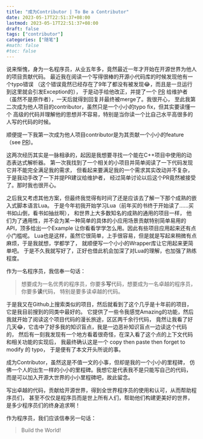 ```yaml
---
title: "成为Contributor | To Be a Contributor"
date: 2023-05-17T22:51:37+08:00
lastmod: 2023-05-17T22:51:37+08:00
draft: false
tags: ["contributor"]
categories: ["随笔"]
#math: false
#toc: false
---
```


说来惭愧，身为一名程序员，从业五年多，竟然最近一年才开始在开源世界为他人的项目贡献代码。
最近我在阅读一个写得很棒的开源小代码库的时候发现他有一个typo错误
（这个错误竟然已经存在了9年了都没有被发现😂，而且是一旦运行到这里就会引发Exception的），
于是动手给他改正，并提了一个 [PR](https://github.com/ahupowerdns/luawrapper/pull/50)
给维护者（虽然不是原作者），一天后就得到回复并最终被merge了。我很开心，
至此我第二次成为他人项目的contributor，虽然只是一个小小的typo fix，但其实要读懂一个
高级的代码并理解他的思想并不容易，特别是当你读一个比自己水平高很多的人写的代码的时候。

顺便提一下我第一次成为他人项目contributor是为其贡献一个小小的feature
（see [PR](https://github.com/cparse/cparse/pull/94))。

这两次经历其实是一脉相承的，起因是我想要寻找一个能在C++项目中使用的动态表达式解析器。
第一次我找到了一个相关的小项目并简单阅读了一下代码发现它并不能完全满足我的需求，
但看起来要满足我的一个需求其实改动并不复杂，于是我动手改了一下并提PR建议给维护者，
经过简单讨论以后这个PR竟然被接受了。那时我也很开心。

之后我又考虑其他方案，但最终我觉得有时间了还是应该去了解一下那个成熟的嵌入式脚本语言Lua。
于是今年初我开始学习Lua（前年买的书终于开始读了……买书如山倒，看书如抽丝啊），
和世界上大多数知名的成熟的通用的项目一样，
他们为了通用性，并不会为某一种简单的具体的小应用场景贡献特别简单易用的API，顶多给出一个Example
让你看看学学怎么用。因此有些项目应用起来还有点小门槛呢。
Lua也是这样，虽然它很简单，上手很容易，但是就是写起来稍微有点麻烦，于是我就想，学都学了，
就顺便写一个小小的Wrapper库让它用起来更简单吧。
于是不久我就写好了，正好也借此机会加深了对Lua的理解，也加强了熟练程度。

作为一名程序员，我信奉一句话：
> 想要成为一名优秀的程序员，你要多**写**代码，想要成为一名卓越的程序员，你要多**读**代码，
特别是要多读卓越的代码。

于是我又在Github上搜索类似的项目，然后就看到了这个几乎是十年前的项目，它是我目前搜到的同类中最好的。
它提供了一些令我感觉Amazing的功能，然后我就开始了阅读这个项目代码的漫长旅途，区区两千余行代码，
竟然让我看了好几天😂，它击中了好多我的知识盲点，我是一边恶补知识盲点一边读这个代码的，
然后有一刻我发现有一个地方看着很奇怪，在深入看了这个点的上下文代码和相关功能的实现后，
我最终确认这是一个 copy then paste then forget to modify 的 typo，
于是便有了本文开头所说的事。

成为Contributor，虽然这是不值一文的小事，但却是我的一个小小的里程碑，
仿佛一个人的出生一样的小小的里程碑。我想它是代表我不是只能写自己的代码，
而是可以加入开源大世界的小小里程碑吧，故此留念。

写出卓越的代码，贡献给开源世界，得到全世界程序员的使用和认可，从而帮助程序员们，
甚至不仅仅是程序员而是世上所有人们，帮助他们构建更美好的世界，是多少程序员们的终身追求啊！

作为程序员，我们应该信奉另一句话：
> Build the World!
